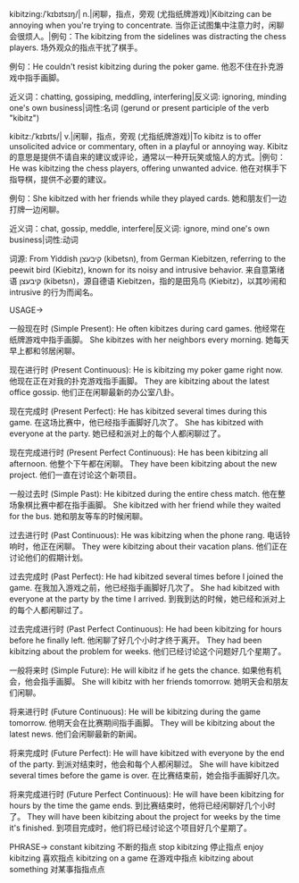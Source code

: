 kibitzing:/ˈkɪbɪtsɪŋ/| n.|闲聊，指点，旁观 (尤指纸牌游戏)|Kibitzing can be annoying when you're trying to concentrate.  当你正试图集中注意力时，闲聊会很烦人。|例句：The kibitzing from the sidelines was distracting the chess players.  场外观众的指点干扰了棋手。

例句：He couldn't resist kibitzing during the poker game. 他忍不住在扑克游戏中指手画脚。

近义词：chatting, gossiping, meddling, interfering|反义词: ignoring, minding one's own business|词性:名词 (gerund or present participle of the verb "kibitz")


kibitz:/ˈkɪbɪts/| v.|闲聊，指点，旁观 (尤指纸牌游戏)|To kibitz is to offer unsolicited advice or commentary, often in a playful or annoying way.  Kibitz 的意思是提供不请自来的建议或评论，通常以一种开玩笑或恼人的方式。|例句：He was kibitzing the chess players, offering unwanted advice. 他在对棋手下指导棋，提供不必要的建议。

例句：She kibitzed with her friends while they played cards.  她和朋友们一边打牌一边闲聊。


近义词：chat, gossip, meddle, interfere|反义词: ignore, mind one's own business|词性:动词


词源: From Yiddish קיבעצן (kibetsn), from German Kiebitzen, referring to the peewit bird (Kiebitz), known for its noisy and intrusive behavior.  来自意第绪语 קיבעצן (kibetsn)，源自德语 Kiebitzen，指的是田凫鸟 (Kiebitz)，以其吵闹和 intrusive 的行为而闻名。



USAGE->

一般现在时 (Simple Present):
He often kibitzes during card games.  他经常在纸牌游戏中指手画脚。
She kibitzes with her neighbors every morning. 她每天早上都和邻居闲聊。


现在进行时 (Present Continuous):
He is kibitzing my poker game right now. 他现在正在对我的扑克游戏指手画脚。
They are kibitzing about the latest office gossip. 他们正在闲聊最新的办公室八卦。


现在完成时 (Present Perfect):
He has kibitzed several times during this game.  在这场比赛中，他已经指手画脚好几次了。
She has kibitzed with everyone at the party.  她已经和派对上的每个人都闲聊过了。


现在完成进行时 (Present Perfect Continuous):
He has been kibitzing all afternoon. 他整个下午都在闲聊。
They have been kibitzing about the new project. 他们一直在讨论这个新项目。


一般过去时 (Simple Past):
He kibitzed during the entire chess match.  他在整场象棋比赛中都在指手画脚。
She kibitzed with her friend while they waited for the bus. 她和朋友等车的时候闲聊。


过去进行时 (Past Continuous):
He was kibitzing when the phone rang.  电话铃响时，他正在闲聊。
They were kibitzing about their vacation plans.  他们正在讨论他们的假期计划。


过去完成时 (Past Perfect):
He had kibitzed several times before I joined the game. 在我加入游戏之前，他已经指手画脚好几次了。
She had kibitzed with everyone at the party by the time I arrived.  到我到达的时候，她已经和派对上的每个人都闲聊过了。



过去完成进行时 (Past Perfect Continuous):
He had been kibitzing for hours before he finally left. 他闲聊了好几个小时才终于离开。
They had been kibitzing about the problem for weeks.  他们已经讨论这个问题好几个星期了。


一般将来时 (Simple Future):
He will kibitz if he gets the chance.  如果他有机会，他会指手画脚。
She will kibitz with her friends tomorrow. 她明天会和朋友们闲聊。


将来进行时 (Future Continuous):
He will be kibitzing during the game tomorrow. 他明天会在比赛期间指手画脚。
They will be kibitzing about the latest news. 他们会闲聊最新的新闻。


将来完成时 (Future Perfect):
He will have kibitzed with everyone by the end of the party.  到派对结束时，他会和每个人都闲聊过。
She will have kibitzed several times before the game is over. 在比赛结束前，她会指手画脚好几次。


将来完成进行时 (Future Perfect Continuous):
He will have been kibitzing for hours by the time the game ends.  到比赛结束时，他将已经闲聊好几个小时了。
They will have been kibitzing about the project for weeks by the time it's finished.  到项目完成时，他们将已经讨论这个项目好几个星期了。


PHRASE->
constant kibitzing  不断的指点
stop kibitzing  停止指点
enjoy kibitzing  喜欢指点
kibitzing on a game  在游戏中指点
kibitzing about something  对某事指指点点
